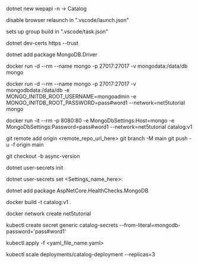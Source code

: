 dotnet new wepapi -n <whatever the Project name> -> Catalog

disable browser relaunch in ".vscode/launch.json"

sets up group build in ".vscode/task.json"

<!-- to generate self-signed certificate for client -->
dotnet dev-certs https --trust

<!-- MongoDB Nuget package -->
dotnet add package MongoDB.Driver

<!-- run docker container for MongoDB -->
docker run -d --rm --name mongo -p 27017:27017 -v mongodata:/data/db mongo <!-- without -e -->

<!-- with -e  and custom network in Development mode-->
docker run -d --rm --name mongo -p 27017:27017 -v mongodbdata:/data/db -e MONGO_INITDB_ROOT_USERNAME=mongoadmin -e MONGO_INITDB_ROOT_PASSWORD=pass#word1  --network=net5tutorial mongo

<!-- connecting REST-Api app to mongoDB with custom network in Production mode-->
docker run -it --rm -p 8080:80 -e MongoDbSettings:Host=mongo -e MongoDbSettings:Password=pass#word1 --network=net5tutorial catalog:v1

<!-- to add existing local repo to a new remote github repo -->
git remote add origin <remote_repo_url_here>
git branch -M main
git push -u -f origin main

<!-- to checkout a new local branch -->
git checkout -b async-version

<!-- to generate secret keys... -->
dotnet user-secrets init

<!-- using secret manager to set any secret keys/value of any settings in 
appsettings.json in an Development mode... -->
dotnet user-secrets set <Settings_name_here>:<Key> <value>

<!-- add package for health checks-->
dotnet add package AspNetCore.HealthChecks.MongoDB

<!-- to build docker image with tag from current directory -->
docker build -t catalog:v1 .

<!-- to create a custom network -->
docker network create net5tutorial

<!-- to create secrets in pods -->
kubectl create secret generic catalog-secrets --from-literal=mongodb-password='pass#word1'

<!-- apply a kubernetes object from file -->
kubectl apply -f <yaml_file_name.yaml>

<!-- to scale up number of pods -->
kubectl scale deployments/catalog-deployment --replicas=3
